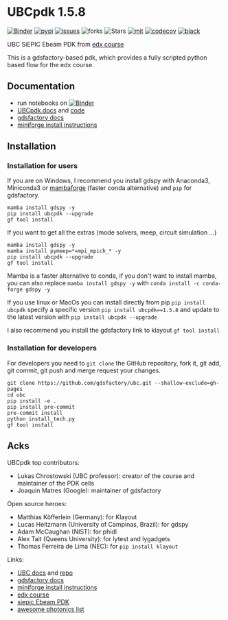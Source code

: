 # UBCpdk 1.5.8

[![Binder](https://mybinder.org/badge_logo.svg)](https://mybinder.org/v2/gh/gdsfactory/ubc/HEAD)
[![pypi](https://img.shields.io/pypi/v/ubcpdk)](https://pypi.org/project/ubcpdk/)
[![issues](https://img.shields.io/github/issues/gdsfactory/ubc)](https://github.com/gdsfactory/ubc/issues)
![forks](https://img.shields.io/github/forks/gdsfactory/ubc)
![Stars](https://img.shields.io/github/stars/gdsfactory/ubc)
[![mit](https://img.shields.io/github/license/gdsfactory/ubc)](https://choosealicense.com/licenses/mit/)
[![codecov](https://codecov.io/gh/gdsfactory/ubc/branch/master/graph/badge.svg?token=T3kCV2gYE9)](https://codecov.io/gh/gdsfactory/ubc)
[![black](https://img.shields.io/badge/code%20style-black-000000.svg)](https://github.com/psf/black)


UBC SiEPIC Ebeam PDK from [edx course](https://www.edx.org/course/silicon-photonics-design-fabrication-and-data-ana)

This is a gdsfactory-based pdk, which provides a fully scripted python based flow for the edx course.

## Documentation

- run notebooks on [![Binder](https://mybinder.org/badge_logo.svg)](https://mybinder.org/v2/gh/gdsfactory/ubc/HEAD)
- [UBCpdk docs](https://gdsfactory.github.io/ubc/) and [code](https://github.com/gdsfactory/ubc)
- [gdsfactory docs](https://gdsfactory.github.io/gdsfactory/)
- [miniforge install instructions](https://github.com/conda-forge/miniforge#mambaforge)


## Installation

### Installation for users


If you are on Windows, I recommend you install gdspy with Anaconda3, Miniconda3 or [mambaforge](https://github.com/conda-forge/miniforge#mambaforge) (faster conda alternative) and `pip` for gdsfactory.


```
mamba install gdspy -y
pip install ubcpdk --upgrade
gf tool install
```

If you want to get all the extras (mode solvers, meep, circuit simulation ...)

```
mamba install gdspy -y
mamba install pymeep=*=mpi_mpich_* -y
pip install ubcpdk --upgrade
gf tool install
```

Mamba is a faster alternative to conda, if you don't want to install mamba, you can also replace `mamba install gdspy -y` with `conda install -c conda-forge gdspy -y`

If you use linux or MacOs you can install directly from pip `pip install ubcpdk` specify a specific version `pip install ubcpdk==1.5.8`
and update to the latest version with `pip install ubcpdk --upgrade`

I also recommend you install the gdsfactory link to klayout `gf tool install`



### Installation for developers

For developers you need to `git clone` the GitHub repository, fork it, git add, git commit, git push and merge request your changes.

```
git clone https://github.com/gdsfactory/ubc.git --shallow-exclude=gh-pages
cd ubc
pip install -e .
pip install pre-commit
pre-commit install
python install_tech.py
gf tool install
```

## Acks

UBCpdk top contributors:

- Lukas Chrostowski (UBC professor): creator of the course and maintainer of the PDK cells
- Joaquin Matres (Google): maintainer of gdsfactory

Open source heroes:

- Matthias Köfferlein (Germany): for Klayout
- Lucas Heitzmann (University of Campinas, Brazil): for gdspy
- Adam McCaughan (NIST): for phidl
- Alex Tait (Queens University): for lytest and lygadgets
- Thomas Ferreira de Lima (NEC): for `pip install klayout`


Links:

- [UBC docs](https://gdsfactory.github.io/ubc/) and [repo](https://github.com/gdsfactory/ubc)
- [gdsfactory docs](https://gdsfactory.github.io/gdsfactory/)
- [miniforge install instructions](https://github.com/conda-forge/miniforge#mambaforge)
- [edx course](https://www.edx.org/course/silicon-photonics-design-fabrication-and-data-ana)
- [siepic Ebeam PDK](https://github.com/lukasc-ubc/SiEPIC_EBeam_PDK)
- [awesome photonics list](https://github.com/joamatab/awesome_photonics)
